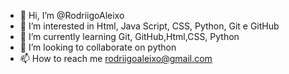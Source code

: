 - 👋 Hi, I’m @RodriigoAleixo
- 👀 I’m interested in  Html, Java Script, CSS, Python, Git e GitHub
- 🌱 I’m currently learning  Git, GitHub,Html,CSS, Python
- 💞️ I’m looking to collaborate on  python
- 📫 How to reach me rodriigoaleixo@gmail.com

<!---
RodriigoAleixo/RodriigoAleixo is a ✨ special ✨ repository because its `README.md` (this file) appears on your GitHub profile.
You can click the Preview link to take a look at your changes.
--->
